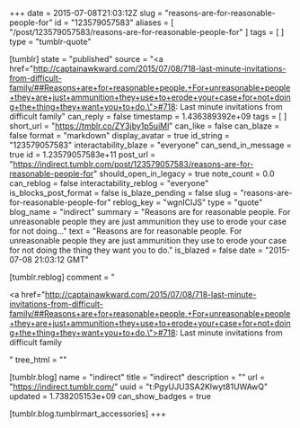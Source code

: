 +++
date = 2015-07-08T21:03:12Z
slug = "reasons-are-for-reasonable-people-for"
id = "123579057583"
aliases = [ "/post/123579057583/reasons-are-for-reasonable-people-for" ]
tags = [ ]
type = "tumblr-quote"

[tumblr]
state = "published"
source = "<a href=\"http://captainawkward.com/2015/07/08/718-last-minute-invitations-from-difficult-family/##Reasons+are+for+reasonable+people.+For+unreasonable+people+they+are+just+ammunition+they+use+to+erode+your+case+for+not+doing+the+thing+they+want+you+to+do.\">#718: Last minute invitations from difficult family</a>"
can_reply = false
timestamp = 1.436389392e+09
tags = [ ]
short_url = "https://tmblr.co/ZY3jby1p5uiMl"
can_like = false
can_blaze = false
format = "markdown"
display_avatar = true
id_string = "123579057583"
interactability_blaze = "everyone"
can_send_in_message = true
id = 1.23579057583e+11
post_url = "https://indirect.tumblr.com/post/123579057583/reasons-are-for-reasonable-people-for"
should_open_in_legacy = true
note_count = 0.0
can_reblog = false
interactability_reblog = "everyone"
is_blocks_post_format = false
is_blaze_pending = false
slug = "reasons-are-for-reasonable-people-for"
reblog_key = "wgnICIJS"
type = "quote"
blog_name = "indirect"
summary = "Reasons are for reasonable people. For unreasonable people they are just ammunition they use to erode your case for not doing..."
text = "Reasons are for reasonable people. For unreasonable people they are just ammunition they use to erode your case for not doing the thing they want you to do."
is_blazed = false
date = "2015-07-08 21:03:12 GMT"

[tumblr.reblog]
comment = "<p><a href=\"http://captainawkward.com/2015/07/08/718-last-minute-invitations-from-difficult-family/##Reasons+are+for+reasonable+people.+For+unreasonable+people+they+are+just+ammunition+they+use+to+erode+your+case+for+not+doing+the+thing+they+want+you+to+do.\">#718: Last minute invitations from difficult family</a></p>"
tree_html = ""

[tumblr.blog]
name = "indirect"
title = "indirect"
description = ""
url = "https://indirect.tumblr.com/"
uuid = "t:PgyUJU3SA2Klwyt81UWAwQ"
updated = 1.738205153e+09
can_show_badges = true

[tumblr.blog.tumblrmart_accessories]
+++
